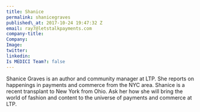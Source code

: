 ```yaml
---
title: Shanice
permalink: shanicegraves
published\_at: 2017-10-24 19:47:32 Z
email: ray7@letstalkpayments.com
company-title: 
Company: 
Image: 
twitter: 
linkedin: 
Is MEDICI Team?: false
---
```


Shanice Graves is an author and community manager at LTP. She reports on happenings in payments and commerce from the NYC area. Shanice is a recent transplant to New York from Ohio. Ask her how she will bring the world of fashion and content to the universe of payments and commerce at LTP.